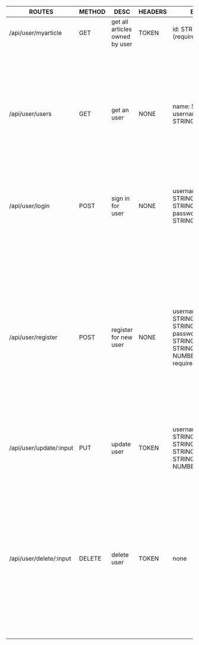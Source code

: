| ROUTES                  | METHOD | DESC                           | HEADERS | BODY                                                                                         | STATUS | RESPONSE                            | ERROR/MESSAGE                                  |
| ----------------------- | ------ | ------------------------------ | ------- | -------------------------------------------------------------------------------------------- | ------ | ----------------------------------- | ---------------------------------------------- |
| /api/user/myarticle     | GET    | get all articles owned by user | TOKEN   | id: STRING (required)                                                                        | 400    | an Object with message error        | can't found any                                |
|                         |        |                                |         |                                                                                              | 200    | an Object data                      |                                                |
|                         |        |                                |         |                                                                                              | 500    | an Object with message error        | database error message                         |
| /api/user/users         | GET    | get an user                    | NONE    | name: STRING, username: STRING,                                                              | 404    | an Object with messsage error       | can't found any user                           |
|                         |        |                                |         |                                                                                              | 200    | an Object of User                   |                                                |
|                         |        |                                |         |                                                                                              | 500    | an Object message of database error | database error message                         |
| /api/user/login         | POST   | sign in for user               | NONE    | username: STRING, OR email: STRING, password: STRING,                                        | 404    | an Object with warning message      | you are not registered yet                     |
|                         |        |                                |         |                                                                                              | 400    | an Object with error message        | password is incorrect                          |
|                         |        |                                |         |                                                                                              | 202    | Object data                         | an object of user                              |
|                         |        |                                |         |                                                                                              | 500    | an Object message of database error | database error message                         |
| /api/user/register      | POST   | register for new user          | NONE    | username: STRING, email: STRING, password: STRING, name: STRING, age: NUMBER, (all required) | 422    | an Object with warning message      | user already exist                             |
|                         |        |                                |         |                                                                                              | 201    | an object data                      | data user                                      |
|                         |        |                                |         |                                                                                              | 500    | an Object message of database error | database error message                         |
| /api/user/update/:input | PUT    | update user                    | TOKEN   | username: STRING,email: STRING,password: STRING, name: STRING,age: NUMBER                    | 400    | an Object with error message        | no user found                                  |
|                         |        |                                |         |                                                                                              | 201    | an Object message and data          | succesfully updated and the data of new update |
|                         |        |                                |         |                                                                                              | 500    | an Object message of database error | database error message                         |
| /api/user/delete/:input | DELETE | delete user                    | TOKEN   | none                                                                                         | 400    | an Object with with error message   | no user found                                  |
|                         |        |                                |         |                                                                                              | 200    | an Object with message              | succesfully deleted                            |
|                         |        |                                |         |                                                                                              | 500    | an Object message of database eror  | database error message                         |
